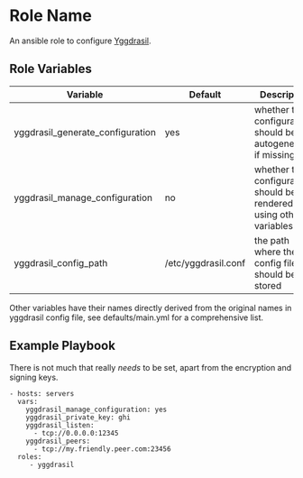 Role Name
=========

An ansible role to configure [Yggdrasil](https://yggdrasil-network.github.io/).

Role Variables
--------------

| Variable | Default | Description |
|----------|---------|-------------|
| yggdrasil_generate_configuration | yes | whether the configuration should be autogenerated if missing |
| yggdrasil_manage_configuration | no | whether the configuration should be rendered using other variables |
| yggdrasil_config_path | /etc/yggdrasil.conf | the path where the config file should be stored |

Other variables have their names directly derived from the original names in yggdrasil config file, see defaults/main.yml for a comprehensive list.

Example Playbook
----------------

There is not much that really *needs* to be set, apart from the encryption and signing keys.

    - hosts: servers
      vars:
        yggdrasil_manage_configuration: yes
        yggdrasil_private_key: ghi
        yggdrasil_listen:
          - tcp://0.0.0.0:12345
        yggdrasil_peers:
          - tcp://my.friendly.peer.com:23456
      roles:
         - yggdrasil
